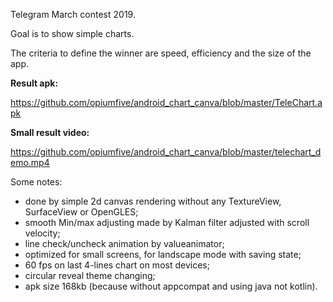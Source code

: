 Telegram March contest 2019.

Goal is to show simple charts.

The criteria to define the winner are speed, efficiency and the size of the app.

<b>Result apk:</b> 

https://github.com/opiumfive/android_chart_canva/blob/master/TeleChart.apk

<b>Small result video:</b> 

https://github.com/opiumfive/android_chart_canva/blob/master/telechart_demo.mp4

Some notes:
- done by simple 2d canvas rendering without any TextureView, SurfaceView or OpenGLES;
- smooth Min/max adjusting made by Kalman filter adjusted with scroll velocity;
- line check/uncheck animation by valueanimator;
- optimized for small screens, for landscape mode with saving state;
- 60 fps on last 4-lines chart on most devices;
- circular reveal theme changing;
- apk size 168kb (because without appcompat and using java not kotlin).
